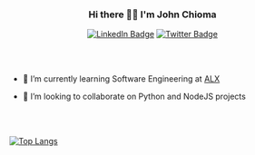 <h3 align="center"> Hi there 👋👋 I'm John Chioma</h3>
<p align="center">
  <a href="https://LinkedIn.com/in/ugbewijc"><img src="https://img.shields.io/badge/LinkedIn-blue?style=for-the-badge&logo=linkedin&logoColor=white" alt="LinkedIn Badge"/></a>
  <a href="https://twitter.com/ugbewijc"> <img src="https://img.shields.io/badge/Twitter-blue?style=for-the-badge&logo=twitter&logoColor=white" alt="Twitter Badge"/></a>
</p>
<br>
<br>


- 🌱 I’m currently learning Software Engineering at [ALX](https://www.alxafrica.com/)

- 👯 I’m looking to collaborate on Python and NodeJS projects

<br>
<br>


[![Top Langs](https://github-readme-stats.vercel.app/api/top-langs/?username=ugbewijc&layout=compact&theme=vision-friendly-dark)](https://github.com/anuraghazra/github-readme-stats)

<!--
**ugbewijc/ugbewijc** is a ✨ _special_ ✨ repository because its `README.md` (this file) appears on your GitHub profile.

Here are some ideas to get you started:

- 🔭 I’m currently working on ...
- 🌱 I’m currently learning ...
- 👯 I’m looking to collaborate on ...
- 🤔 I’m looking for help with ...
- 💬 Ask me about ...
- 📫 How to reach me: ...
- 😄 Pronouns: ...
- ⚡ Fun fact: ...

### :hammer_and_wrench: Languages and Tools :
### :fire: My Stats :

[![GitHub Streak](http://github-readme-streak-stats.herokuapp.com?user=ugbewijc&theme=ambient-gradient&hide_border=true)](https://git.io/streak-stats)

### :writing_hand: Blog Posts :
-->

